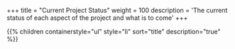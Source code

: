 +++
title = "Current Project Status"
weight = 100
description = 'The current status of each aspect of the project and what is to come'
+++

{{% children containerstyle="ul" style="li" sort="title" description="true" %}}